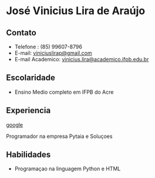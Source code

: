 #  José Vinicius Lira de Araújo 


##  Contato
* Telefone : (85) 99607-8796
* E-mail: viniciuslirap@gmail.com
* E-mail Academico: vinicius.lira@academico.ifpb.edu.br

## Escolaridade
* Ensino Medio completo em IFPB do Acre

## Experiencia 
[google](http://google.com.br)

Programador na empresa  Pytaia e Soluçoes

## Habilidades

* Programaçao na linguagem Python e HTML
